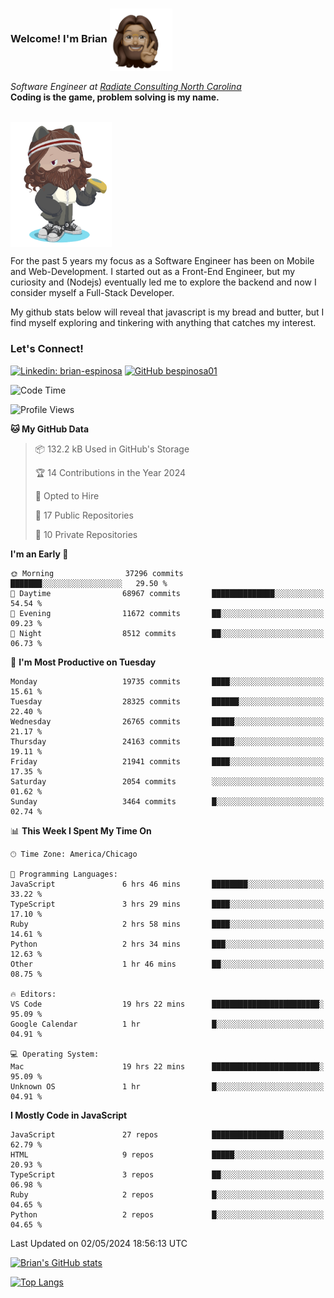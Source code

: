 ###  Welcome! I'm Brian <img align="center" src="https://github.com/bespinosa01/bespinosa01/blob/main/assets/peace-animoji.png" height="100" /></h2>
<p><em>Software Engineer at <a href="https://www.radiateconsulting.coop/north-carolina-tech-coop">Radiate Consulting North Carolina</a>
 <br/>
<!-- </br>Developer Consultant at <a href="https://codethedream.org/">Code The Dream</a> -->
</em> <b>Coding is the game, problem solving is my name.</b></p>

<br/>


 <img align="center" src="https://github.com/bespinosa01/bespinosa01/blob/main/assets/octo-me.png" height="200" /> 
 <p>
 For the past 5 years my focus as a Software Engineer has been on Mobile and Web-Development. I started out as a Front-End Engineer, but my curiosity and (Nodejs) eventually led me to explore the backend and now I consider myself a Full-Stack Developer.
</p>
<p>
 My github stats below will reveal that javascript is my bread and butter, but I find myself exploring and tinkering with anything that catches my interest. 
 </p>
 
 
### Let's Connect!

[![Linkedin: brian-espinosa](https://img.shields.io/badge/-brian--espinosa-blue?style=flat-square&logo=Linkedin&logoColor=white&link=https://www.linkedin.com/in/brian-espinosa/)](https://www.linkedin.com/in/brian-espinosa/)
[![GitHub bespinosa01](https://img.shields.io/github/followers/bespinosa01?label=follow&style=social)](https://github.com/bespinosa01)



<!--START_SECTION:waka-->
![Code Time](http://img.shields.io/badge/Code%20Time-1%2C506%20hrs%203%20mins-blue)

![Profile Views](http://img.shields.io/badge/Profile%20Views-0-blue)

**🐱 My GitHub Data** 

> 📦 132.2 kB Used in GitHub's Storage 
 > 
> 🏆 14 Contributions in the Year 2024
 > 
> 💼 Opted to Hire
 > 
> 📜 17 Public Repositories 
 > 
> 🔑 10 Private Repositories 
 > 
**I'm an Early 🐤** 

```text
🌞 Morning                37296 commits       ███████░░░░░░░░░░░░░░░░░░   29.50 % 
🌆 Daytime                68967 commits       ██████████████░░░░░░░░░░░   54.54 % 
🌃 Evening                11672 commits       ██░░░░░░░░░░░░░░░░░░░░░░░   09.23 % 
🌙 Night                  8512 commits        ██░░░░░░░░░░░░░░░░░░░░░░░   06.73 % 
```
📅 **I'm Most Productive on Tuesday** 

```text
Monday                   19735 commits       ████░░░░░░░░░░░░░░░░░░░░░   15.61 % 
Tuesday                  28325 commits       ██████░░░░░░░░░░░░░░░░░░░   22.40 % 
Wednesday                26765 commits       █████░░░░░░░░░░░░░░░░░░░░   21.17 % 
Thursday                 24163 commits       █████░░░░░░░░░░░░░░░░░░░░   19.11 % 
Friday                   21941 commits       ████░░░░░░░░░░░░░░░░░░░░░   17.35 % 
Saturday                 2054 commits        ░░░░░░░░░░░░░░░░░░░░░░░░░   01.62 % 
Sunday                   3464 commits        █░░░░░░░░░░░░░░░░░░░░░░░░   02.74 % 
```


📊 **This Week I Spent My Time On** 

```text
🕑︎ Time Zone: America/Chicago

💬 Programming Languages: 
JavaScript               6 hrs 46 mins       ████████░░░░░░░░░░░░░░░░░   33.22 % 
TypeScript               3 hrs 29 mins       ████░░░░░░░░░░░░░░░░░░░░░   17.10 % 
Ruby                     2 hrs 58 mins       ████░░░░░░░░░░░░░░░░░░░░░   14.61 % 
Python                   2 hrs 34 mins       ███░░░░░░░░░░░░░░░░░░░░░░   12.63 % 
Other                    1 hr 46 mins        ██░░░░░░░░░░░░░░░░░░░░░░░   08.75 % 

🔥 Editors: 
VS Code                  19 hrs 22 mins      ████████████████████████░   95.09 % 
Google Calendar          1 hr                █░░░░░░░░░░░░░░░░░░░░░░░░   04.91 % 

💻 Operating System: 
Mac                      19 hrs 22 mins      ████████████████████████░   95.09 % 
Unknown OS               1 hr                █░░░░░░░░░░░░░░░░░░░░░░░░   04.91 % 
```

**I Mostly Code in JavaScript** 

```text
JavaScript               27 repos            ████████████████░░░░░░░░░   62.79 % 
HTML                     9 repos             █████░░░░░░░░░░░░░░░░░░░░   20.93 % 
TypeScript               3 repos             ██░░░░░░░░░░░░░░░░░░░░░░░   06.98 % 
Ruby                     2 repos             █░░░░░░░░░░░░░░░░░░░░░░░░   04.65 % 
Python                   2 repos             █░░░░░░░░░░░░░░░░░░░░░░░░   04.65 % 
```




 Last Updated on 02/05/2024 18:56:13 UTC
<!--END_SECTION:waka-->


<!--  Github STATS -->
[![Brian's GitHub stats](https://github-readme-stats.vercel.app/api?username=bespinosa01&hide=stars,contribs&count_private=true&show_icons=true)](https://github.com/anuraghazra/github-readme-stats)

[![Top Langs](https://github-readme-stats.vercel.app/api/top-langs/?username=bespinosa01&layout=compact)](https://github.com/anuraghazra/github-readme-stats)



<!--
**bespinosa01/bespinosa01** is a ✨ _special_ ✨ repository because its `README.md` (this file) appears on your GitHub profile.

Here are some ideas to get you started:

- 🔭 I’m currently working on ...
- 🌱 I’m currently learning ...
- 👯 I’m looking to collaborate on ...
- 🤔 I’m looking for help with ...
- 💬 Ask me about ...
- 📫 How to reach me: ...
- 😄 Pronouns: ...
- ⚡ Fun fact: ...
-->
